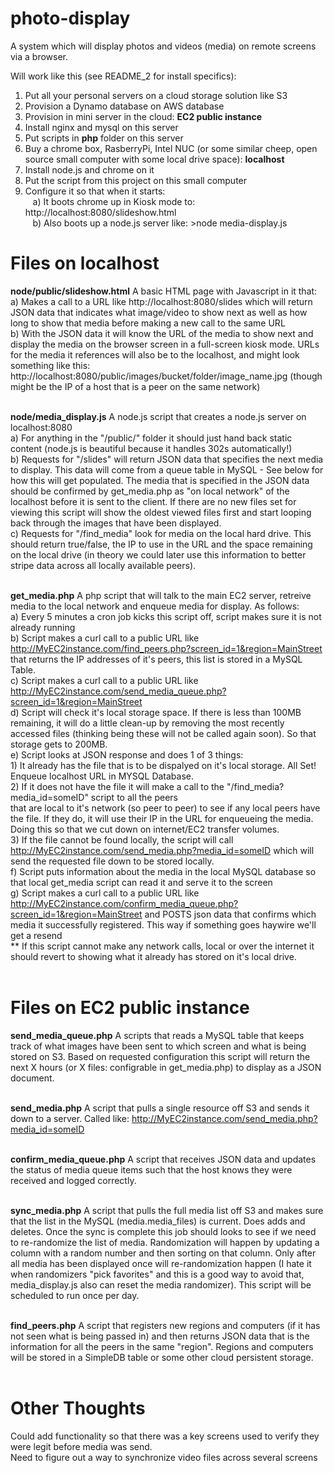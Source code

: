 <h1>photo-display</h1>
A system which will display photos and videos (media) on remote screens via a browser.  

Will work like this (see README_2 for install specifics):<br>
1) Put all your personal servers on a cloud storage solution like S3<br>
2) Provision a Dynamo database on AWS database<br>
3) Provision in mini server in the cloud: <b>EC2 public instance</b><br> 
4) Install nginx and mysql on this server<br>
5) Put scripts in <b>php</b> folder on this server<br>
6) Buy a chrome box, RasberryPi, Intel NUC (or some similar cheep, open source small computer with some local drive space): <b>localhost</b><br>
7) Install node.js and chrome on it <br>
8) Put the script from this project on this small computer<br>
9) Configure it so that when it starts:<br>
&#160;&#160;&#160;a) It boots chrome up in Kiosk mode to: http://localhost:8080/slideshow.html<br>
&#160;&#160;&#160;b) Also boots up a node.js server like: >node media-display.js<br>



<h1>Files on <b>localhost</b></h1>
<b>node/public/slideshow.html</b> A basic HTML page with Javascript in it that:<br>
a) Makes a call to a URL like http://localhost:8080/slides which will return JSON data that indicates what image/video to show next as well as how long to show that media before making a new call to the same URL<br>
b) With the JSON data it will know the URL of the media to show next and display the media on the browser screen in a full-screen kiosk mode.  URLs for the media it references will also be to the localhost, and might look something like this: http://localhost:8080/public/images/bucket/folder/image_name.jpg (though might be the IP of a host that is a peer on the same network)<br><br>
  
<b>node/media_display.js</b> A node.js script that creates a node.js server on localhost:8080<br>
  a) For anything in the "/public/" folder it should just hand back static content (node.js is beautiful because it handles 302s automatically!)<br>
  b) Requests for "/slides" will return JSON data that specifies the next media to display.  This data will come from a queue table in MySQL - See below for how this will get populated.  The media that is specified in the JSON data should be confirmed by get_media.php as "on local network" of the localhost before it is sent to the client.  If there are no new files set for viewing this script will show the oldest viewed files first and start looping back through the images that have been displayed.<br>
  c) Requests for "/find_media" look for media on the local hard drive.  This should return true/false, the IP to use in the URL and the space remaining on the local drive (in theory we could later use this information to better stripe data across all locally available peers).
  <br><br>
  
<B>get_media.php</b> A php script that will talk to the main EC2 server, retreive media to the local network and enqueue media for display.  As follows:<br>
  a) Every 5 minutes a cron job kicks this script off, script makes sure it is not already running<br>
  b) Script makes a curl call to a public URL like http://MyEC2instance.com/find_peers.php?screen_id=1&region=MainStreet that returns the IP addresses of it's peers, this list is stored in a MySQL Table.<br>
  c) Script makes a curl call to a public URL like http://MyEC2instance.com/send_media_queue.php?screen_id=1&region=MainStreet<br>
  d) Script will check it's local storage space.  If there is less than 100MB remaining, it will do a little clean-up by removing the most recently accessed files (thinking being these will not be called again soon). So that storage gets to 200MB.<br>
  e) Script looks at JSON response and does 1 of 3 things:  <br>
    1) It already has the file that is to be dispalyed on it's local storage.  All Set!  Enqueue localhost URL in MYSQL Database.<br>
    2) If it does not have the file it will make a call to the "/find_media?media_id=someID" script to all the peers<br> that are local to it's network (so peer to peer) to see if any local peers have the file.  If they do, it will use their IP in the URL for enqueueing the media.  Doing this so that we cut down on internet/EC2 transfer volumes.<br>
    3) If the file cannot be found locally, the script will call http://MyEC2instance.com/send_media.php?media_id=someID which will send the requested file down to be stored locally.<br>
  f) Script puts information about the media in the local MySQL database so that local get_media script can read it and serve it to the screen<br>
  g) Script makes a curl call to a public URL like http://MyEC2instance.com/confirm_media_queue.php?screen_id=1&region=MainStreet and POSTS json data that confirms which media it successfully registered.  This way if something goes haywire we'll get a resend<br>
  ** If this script cannot make any network calls, local or over the internet it should revert to showing what it already has stored on it's local drive.<br><br>
    

  
<h1>Files on <b>EC2 public instance</b></h1>
<b>send_media_queue.php</b> A scripts that reads a MySQL table that keeps track of what images have been sent to which screen and what is being stored on S3.  Based on requested configuration this script will return the next X hours (or X files: configrable in get_media.php) to display as a JSON document.<br><br>

<b>send_media.php</b> A script that pulls a single resource off S3 and sends it down to a server.  Called like: http://MyEC2instance.com/send_media.php?media_id=someID<br><br>

<b>confirm_media_queue.php</b> A script that receives JSON data and updates the status of media queue items such that the host knows they were received and logged correctly.<br><br>


<b>sync_media.php</b> A script that pulls the full media list off S3 and makes sure that the list in the MySQL (media.media_files) is current.  Does adds and deletes.  Once the sync is complete this job should looks to see if we need to re-randomize the list of media.  Randomization will happen by updating a column with a random number and then sorting on that column.  Only after all media has been displayed once will re-randomization happen (I hate it when randomizers "pick favorites" and this is a good way to avoid that, media_display.js also can reset the media randomizer).  This script will be scheduled to run once per day.<br><br>

<b>find_peers.php</b> A script that registers new regions and computers (if it has not seen what is being passed in) and then returns JSON data that is the information for all the peers in the same "region".  Regions and computers will be stored in a SimpleDB table or some other cloud persistent storage.
<br><br>
<h1>Other Thoughts</h1>
Could add functionality so that there was a key screens used to verify they were legit before media was send.<br>
Need to figure out a way to synchronize video files across several screens 

